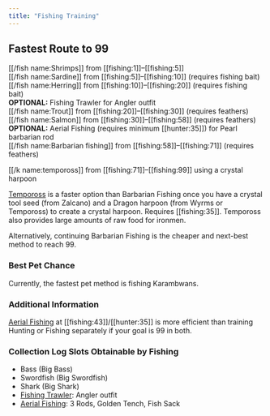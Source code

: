 ```yaml
---
title: "Fishing Training"
---
```


## Fastest Route to 99

[[/fish name\:Shrimps]] from [[fishing:1]]–[[fishing:5]]  
[[/fish name\:Sardine]] from [[fishing:5]]–[[fishing:10]] (requires fishing bait)  
[[/fish name\:Herring]] from [[fishing:10]]–[[fishing:20]] (requires fishing bait)  
**OPTIONAL:** Fishing Trawler for Angler outfit  
[[/fish name\:Trout]] from [[fishing:20]]–[[fishing:30]] (requires feathers)  
[[/fish name\:Salmon]] from [[fishing:30]]–[[fishing:58]] (requires feathers)  
**OPTIONAL:** Aerial Fishing (requires minimum [[hunter:35]]) for Pearl barbarian rod  
[[/fish name\:Barbarian fishing]] from [[fishing:58]]–[[fishing:71]] (requires feathers)

[[/k name\:tempoross]] from [[fishing:71]]–[[fishing:99]] using a crystal harpoon

[Tempoross](tempoross.md) is a faster option than Barbarian Fishing once you have a crystal tool seed (from Zalcano) and a Dragon harpoon (from Wyrms or Tempoross) to create a crystal harpoon. Requires [[fishing:35]]. Tempoross also provides large amounts of raw food for ironmen.

Alternatively, continuing Barbarian Fishing is the cheaper and next-best method to reach 99.

### Best Pet Chance

Currently, the fastest pet method is fishing Karambwans.

### Additional Information

[Aerial Fishing](aerial-fishing.md) at [[fishing:43]]/[[hunter:35]] is more efficient than training Hunting or Fishing separately if your goal is 99 in both.

### **Collection Log Slots Obtainable by Fishing**

- Bass (Big Bass)
- Swordfish (Big Swordfish)
- Shark (Big Shark)
- [Fishing Trawler](fishing-trawler.md): Angler outfit
- [Aerial Fishing](aerial-fishing.md): 3 Rods, Golden Tench, Fish Sack
